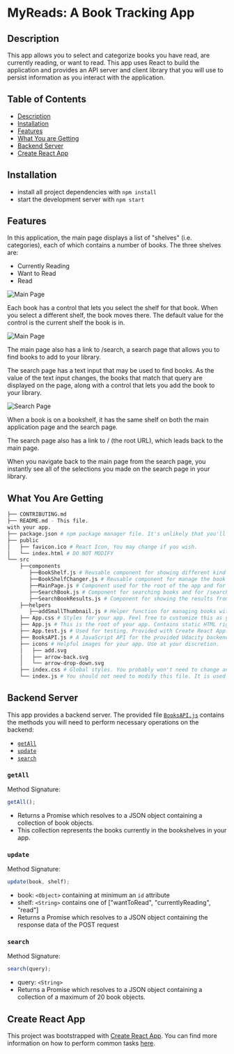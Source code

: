 # MyReads: A Book Tracking App

## Description

This app allows you to select and categorize books you have read, are currently reading, or want to read. This app uses React to build the application and provides an API server and client library that you will use to persist information as you interact with the application.

## Table of Contents
  - [Description](#description "Description")
  - [Installation](#installation "Installation")
  - [Features](#features "Features")
  - [What You are Getting](#what-you-are-getting "What You are Getting")
  - [Backend Server](#backend-server "Backend Server")  
  - [Create React App](#create-react-app "Create React App")    

 

## Installation

- install all project dependencies with `npm install`
- start the development server with `npm start`

## Features

In this application, the main page displays a list of "shelves" (i.e. categories), each of which contains a number of books. The three shelves are:

- Currently Reading
- Want to Read
- Read

![Main Page](/assets/main-page-1.png)

Each book has a control that lets you select the shelf for that book. When you select a different shelf, the book moves there. The default value for the control is the current shelf the book is in.

![Main Page](/assets/main-page-2.png)

The main page also has a link to /search, a search page that allows you to find books to add to your library.

The search page has a text input that may be used to find books. As the value of the text input changes, the books that match that query are displayed on the page, along with a control that lets you add the book to your library.

![Search Page](/assets/search-page.png)

When a book is on a bookshelf, it has the same shelf on both the main application page and the search page.

The search page also has a link to / (the root URL), which leads back to the main page.

When you navigate back to the main page from the search page, you instantly see all of the selections you made on the search page in your library.

## What You Are Getting

```bash
├── CONTRIBUTING.md
├── README.md - This file.
with your app.
├── package.json # npm package manager file. It's unlikely that you'll need to modify this.
├── public
│   ├── favicon.ico # React Icon, You may change if you wish.
│   └── index.html # DO NOT MODIFY
└── src
    ├──components
       ├──BookShelf.js # Reusable component for showing different kind of book shelves.
       ├──BookShelfChanger.js # Reusable component for manage the book shelf selected.
       ├──MainPage.js # Component used for the root of the app and for / route.
       ├──SearchBook.js # Component for searching books and for /search route.                     
       ├──SearchBookResults.js # Component for showing the results from the SearchBook component. 
    ├──helpers       
       ├──addSmallThumbnail.js # Helper function for managing books without smallThumbnail property.    
    ├── App.css # Styles for your app. Feel free to customize this as you desire.
    ├── App.js # This is the root of your app. Contains static HTML right now.
    ├── App.test.js # Used for testing. Provided with Create React App. Testing is encouraged, but not required.
    ├── BooksAPI.js # A JavaScript API for the provided Udacity backend. Instructions for the methods are below.
    ├── icons # Helpful images for your app. Use at your discretion.
    │   ├── add.svg
    │   ├── arrow-back.svg
    │   └── arrow-drop-down.svg
    ├── index.css # Global styles. You probably won't need to change anything here.
    └── index.js # You should not need to modify this file. It is used for DOM rendering only.
```

## Backend Server

This app provides a backend server. The provided file [`BooksAPI.js`](src/BooksAPI.js) contains the methods you will need to perform necessary operations on the backend:

- [`getAll`](#getall)
- [`update`](#update)
- [`search`](#search)

### `getAll`

Method Signature:

```js
getAll();
```

- Returns a Promise which resolves to a JSON object containing a collection of book objects.
- This collection represents the books currently in the bookshelves in your app.

### `update`

Method Signature:

```js
update(book, shelf);
```

- book: `<Object>` containing at minimum an `id` attribute
- shelf: `<String>` contains one of ["wantToRead", "currentlyReading", "read"]
- Returns a Promise which resolves to a JSON object containing the response data of the POST request

### `search`

Method Signature:

```js
search(query);
```

- query: `<String>`
- Returns a Promise which resolves to a JSON object containing a collection of a maximum of 20 book objects.

## Create React App

This project was bootstrapped with [Create React App](https://github.com/facebook/create-react-app). You can find more information on how to perform common tasks [here](https://github.com/facebook/create-react-app/blob/main/packages/cra-template/template/README.md).
